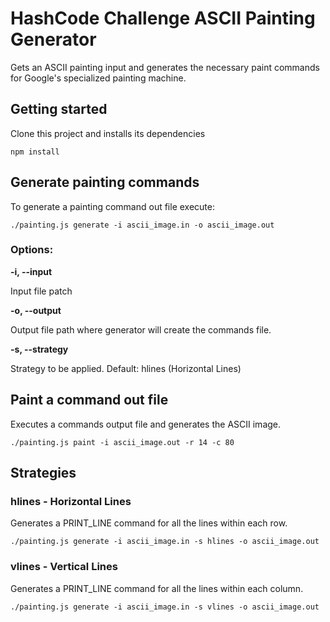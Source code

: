 # HashCode Challenge ASCII Painting Generator

Gets an ASCII painting input and generates the necessary paint commands for Google's specialized painting machine.

## Getting started

Clone this project and installs its dependencies

```
npm install
```

## Generate painting commands

To generate a painting command out file execute:

```
./painting.js generate -i ascii_image.in -o ascii_image.out
```

### Options:

**-i, --input**

Input file patch

**-o, --output**

Output file path where generator will create the commands file.

**-s, --strategy**

Strategy to be applied. Default: hlines (Horizontal Lines)


## Paint a command out file

Executes a commands output file and generates the ASCII image.

```
./painting.js paint -i ascii_image.out -r 14 -c 80
```

## Strategies

### hlines - Horizontal Lines

Generates a PRINT_LINE command for all the lines within each row.

```
./painting.js generate -i ascii_image.in -s hlines -o ascii_image.out
```

### vlines - Vertical Lines

Generates a PRINT_LINE command for all the lines within each column.

```
./painting.js generate -i ascii_image.in -s vlines -o ascii_image.out
```


